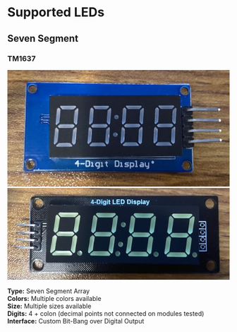 # Supported LEDs

## Seven Segment

### TM1637

<img src="photos/tm1637_1.jpg" width="540" alt="TM1637 Example 1">
<img src="photos/tm1637_2.jpg" width="540" alt="TM1637 Example 2">

**Type:** Seven Segment Array\
**Colors:** Multiple colors available\
**Size:** Multiple sizes available\
**Digits:** 4 + colon (decimal points not connected on modules tested)\
**Interface:** Custom Bit-Bang over Digital Output
